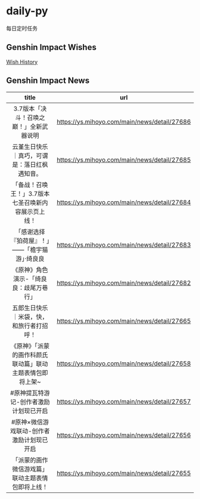 # daily-py
每日定时任务


## Genshin Impact Wishes
[Wish History](./genshin_impact_wish.md)


## Genshin Impact News

| title | url |
|:---:|:---:|
| 3.7版本「决斗！召唤之巅！」全新武器说明 | https://ys.mihoyo.com/main/news/detail/27686 |
|  云堇生日快乐｜真巧，可谓是：落日红枫遇知音。 | https://ys.mihoyo.com/main/news/detail/27685 |
| 「备战！召唤王！」3.7版本七圣召唤新内容展示页上线！ | https://ys.mihoyo.com/main/news/detail/27684 |
| 「感谢选择『狛荷屋』！」——「檐宇猫游」·绮良良 | https://ys.mihoyo.com/main/news/detail/27683 |
| 《原神》角色演示-「绮良良：歧尾万巷行」 | https://ys.mihoyo.com/main/news/detail/27682 |
| 五郎生日快乐｜米袋，快，和旅行者打招呼！ | https://ys.mihoyo.com/main/news/detail/27665 |
| 《原神》「派蒙的画作科颜氏联动篇」联动主题表情包即将上架~ | https://ys.mihoyo.com/main/news/detail/27658 |
| #原神提瓦特游记-创作者激励计划现已开启 | https://ys.mihoyo.com/main/news/detail/27657 |
| #原神×微信游戏联动-创作者激励计划现已开启 | https://ys.mihoyo.com/main/news/detail/27656 |
| 「派蒙的画作微信游戏篇」联动主题表情包即将上线！ | https://ys.mihoyo.com/main/news/detail/27655 |

